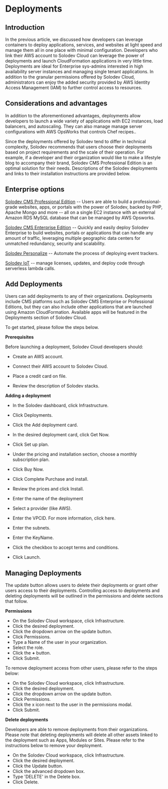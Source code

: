 # Deployments

## Introduction
In the previous article, we discussed how developers can leverage containers to deploy applications, services, and websites at light speed and manage them all in one place with minimal configuration. Developers who link their AWS account to Solodev Cloud can leverage the power of deployments and launch CloudFormation applications in very little time. Deployments are ideal for Enterprise sys-admins interested in high availability server instances and managing single tenant applications. In addition to the granular permissions offered by Solodev Cloud, administrators can enjoy the added security provided by AWS Identity Access Management (IAM) to further control access to resources.   

## Considerations and advantages
In addition to the aforementioned advantages, deployments allow developers to launch a wide variety of applications with EC2 instances, load balancers, and autoscaling. They can also manage manage server configurations with AWS OpsWorks that controls Chef recipes..

 

Since the deployments offered by Solodev tend to differ in technical complexity, Solodev recommends that users choose their deployments based on project requirements and the scale of their operation. For example, if a developer and their organization would like to make a lifestyle blog to accompany their brand, Solodev CMS Professional Edition is an optimal solution for their needs. Descriptions of the Solodev deployments and links to their installation instructions are provided below.

 

## Enterprise options
[Solodev CMS Professional Edition](https://github.com/solodev/aws/blob/master/pages/solodev-cms-pro.md) -- Users are able to build a professional-grade websites, apps, or portals with the power of Solodev, backed by PHP, Apache Mongo and more -- all on a single EC2 instance with an external Amazon RDS MySQL database that can be managed by AWS Opsworks.

[Solodev CMS Enterprise Edition](https://www.solodev.com/enterprise/) -- Quickly and easily deploy Solodev Enterprise to build websites, portals or applications that can handle any amount of traffic, leveraging multiple geographic data centers for unmatched redundancy, security and scalability. 

[Solodev Personalize](https://www.solodev.com/marketplace/personalize) -- Automate the process of deploying event trackers. 

[Solodev IoT](https://www.solodev.com/marketplace/iot) -- manage licenses, updates, and deploy code through serverless lambda calls.

## Add Deployments

Users can add deployments to any of their organizations. Deployments include CMS platforms such as Solodev CMS Enterprise or Professional Editions, but they can also include other applications that are launched using Amazon CloudFormation. Available apps will be featured in the Deployments section of Solodev Cloud. 

 

To get started, please follow the steps below. 

 

**Prerequisites**

Before launching a deployment, Solodev Cloud developers should: 

- Create an AWS account. 

- Connect their AWS account to Solodev Cloud.

- Place a credit card on file.

- Review the description of Solodev stacks. 

**Adding a deployment**

- In the Solodev dashboard, click Infrastructure.

- Click Deployments.

- Click the Add deployment card.

- In the desired deployment card, click Get Now.

- Click Set up plan.

- Under the pricing and installation section, choose a monthly subscription plan.

- Click Buy Now.

- Click Complete Purchase and install.

- Review the prices and click Install.

- Enter the name of the deployment

- Select a provider (like AWS).

- Enter the VPCID. For more information, click here.

- Enter the subnets.

- Enter the KeyName.

- Click the checkbox to accept terms and conditions.

- Click Launch.

 
 ## Managing Deployments

 The update button allows users to delete their deployments or grant other users access to their deployments. Controlling access to deployments and deleting deployments will be outlined in the permissions and delete sections that follow. 

**Permissions**

- On the Solodev Cloud workspace, click Infrastructure.
- Click the desired deployment. 
- Click the dropdown arrow on the update button.
- Click Permissions. 
- Type a Name of the user in your organization. 
- Select the role. 
- Click the **+** button. 
- Click Submit. 

To remove deployment access from other users, please refer to the steps below: 
- On the Solodev Cloud workspace, click Infrastructure.
- Click the desired deployment. 
- Click the dropdown arrow on the update button.
- Click Permissions. 
- Click the x icon next to the user in the permissions modal. 
- Click Submit. 

**Delete deployments**

Developers are able to remove deployments from their organizations. Please note that deleting deployments will delete all other assets linked to the deployment such as Apps, Modules or Sites. Please refer to the instructions below to remove your deployment. 

- On the Solodev Cloud workspace, click Infrastructure.
- Click the desired deployment. 
- Click the Update button. 
- Click the advanced dropdown box. 
- Type 'DELETE' in the Delete box. 
- Click Delete. 